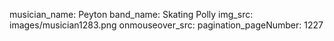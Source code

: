 musician_name: Peyton
band_name: Skating Polly
img_src: images/musician1283.png
onmouseover_src: 
pagination_pageNumber: 1227
